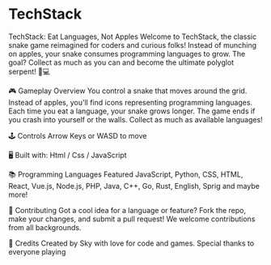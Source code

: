 # TechStack

TechStack: Eat Languages, Not Apples
Welcome to TechStack, the classic snake game reimagined for coders and curious folks! Instead of munching on apples, your snake consumes programming languages to grow. The goal? Collect as much as you can and become the ultimate polyglot serpent! 🧠💻

🎮 Gameplay Overview
You control a snake that moves around the grid.
Instead of apples, you'll find icons representing programming languages.
Each time you eat a language, your snake grows longer.
The game ends if you crash into yourself or the walls.
Collect as much as available languages!

🕹️ Controls
Arrow Keys or WASD to move

🖥️ Built with:
Html / Css / JavaScript

📚 Programming Languages Featured
JavaScript, Python, CSS, HTML, React, Vue.js, Node.js, PHP, Java, C++, Go, Rust, English, Sprig and maybe more!

🤝 Contributing
Got a cool idea for a language or feature? Fork the repo, make your changes, and submit a pull request! We welcome contributions from all backgrounds.

💬 Credits
Created by Sky with love for code and games. Special thanks to everyone playing
